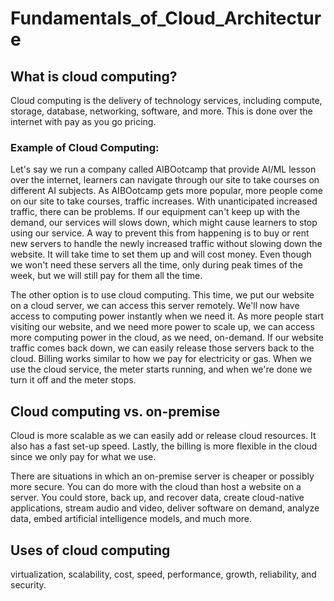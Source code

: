 # Fundamentals_of_Cloud_Architecture

## What is cloud computing?

Cloud computing is the delivery of technology services, including compute, storage, database, networking, software, and more. This is done over the internet with pay as you go pricing.

### Example of Cloud Computing:
Let's say we run a company called AIBOotcamp that provide AI/ML lesson over the internet, learners can navigate through our site to take courses on different AI subjects. As AIBOotcamp gets more popular, more people come on our site to take courses, traffic increases. With unanticipated increased traffic, there can be problems. If our equipment can't keep up with the demand, our services will slows down, which might cause learners to stop using our service. A way to prevent this from happening is to buy or rent new servers to handle the newly increased traffic without slowing down the website. It will take time to set them up and will cost money. Even though we won't need these servers all the time, only during peak times of the week, but we will still pay for them all the time.

The other option is to use cloud computing. This time, we put our website on a cloud server, we can access this server remotely. We'll now have access to computing power instantly when we need it. As more people start visiting our website, and we need more power to scale up, we can access more computing power in the cloud, as we need, on-demand. If our website traffic comes back down, we can easily release those servers back to the cloud.
Billing works similar to how we pay for electricity or gas. When we use the cloud service, the meter starts running, and when we're done we turn it off and the meter stops.

## Cloud computing vs. on-premise
Cloud is more scalable as we can easily add or release cloud resources. It also has a fast set-up speed. Lastly, the billing is more flexible in the cloud since we only pay for what we use.

There are situations in which an on-premise server is cheaper or possibly more secure. You can do more with the cloud than host a website on a server. You could store, back up, and recover data, create cloud-native applications, stream audio and video, deliver software on demand, analyze data, embed artificial intelligence models, and much more.


## Uses of cloud computing
virtualization, scalability, cost, speed, performance, growth, reliability, and security.

